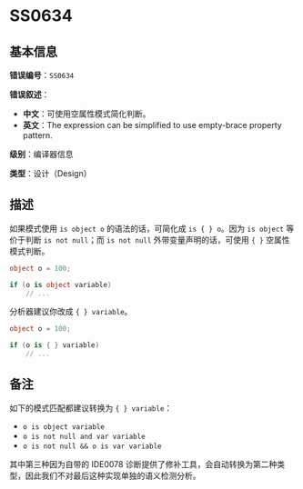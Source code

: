 ﻿# SS0634
## 基本信息

**错误编号**：`SS0634`

**错误叙述**：

* **中文**：可使用空属性模式简化判断。
* **英文**：The expression can be simplified to use empty-brace property pattern.

**级别**：编译器信息

**类型**：设计（Design）

## 描述

如果模式使用 `is object o` 的语法的话，可简化成 `is { } o`。因为 `is object` 等价于判断 `is not null`；而 `is not null` 外带变量声明的话，可使用 `{ }` 空属性模式判断。

```csharp
object o = 100;

if (o is object variable)
    // ...
```

分析器建议你改成 `{ } variable`。

```csharp
object o = 100;

if (o is { } variable)
    // ...
```

## 备注

如下的模式匹配都建议转换为 `{ } variable`：

* `o is object variable`
* `o is not null and var variable`
* `o is not null && o is var variable`

其中第三种因为自带的 IDE0078 诊断提供了修补工具，会自动转换为第二种类型，因此我们不对最后这种实现单独的语义检测分析。